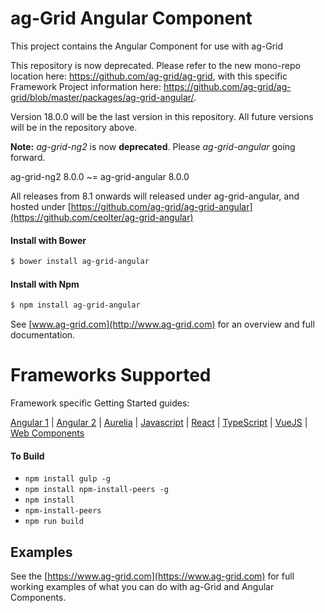 ag-Grid Angular Component
==============

This project contains the Angular Component for use with ag-Grid

This repository is now deprecated. Please refer to the new mono-repo location here: https://github.com/ag-grid/ag-grid, with this specific Framework Project information here: https://github.com/ag-grid/ag-grid/blob/master/packages/ag-grid-angular/.

Version 18.0.0 will be the last version in this repository. All future versions will be in the repository above.



**Note:** *ag-grid-ng2* is now **deprecated**. Please *ag-grid-angular* going forward.

ag-grid-ng2 8.0.0 ~= ag-grid-angular 8.0.0

All releases from 8.1 onwards will released under ag-grid-angular, and hosted under [https://github.com/ag-grid/ag-grid-angular](https://github.com/ceolter/ag-grid-angular)


#### Install with Bower
```sh
$ bower install ag-grid-angular
```

#### Install with Npm
```sh
$ npm install ag-grid-angular
```

See [www.ag-grid.com](http://www.ag-grid.com) for an overview and full documentation.

Frameworks Supported
====================
Framework specific Getting Started guides:

[Angular 1](https://www.ag-grid.com/best-angularjs-data-grid/) | [Angular 2](https://www.ag-grid.com/best-angular-2-data-grid/) | [Aurelia](https://www.ag-grid.com/best-aurelia-data-grid/) | [Javascript](https://www.ag-grid.com/best-javascript-data-grid/) | [React](https://www.ag-grid.com/best-react-data-grid/) | [TypeScript](https://www.ag-grid.com/ag-grid-typescript-webpack-2/) | [VueJS](https://www.ag-grid.com/best-vuejs-data-grid/) | [Web Components](https://www.ag-grid.com/best-web-component-data-grid/)


#### To Build
- `npm install gulp -g`
- `npm install npm-install-peers -g`
- `npm install`
- `npm-install-peers`
- `npm run build`

## Examples

See the [https://www.ag-grid.com](https://www.ag-grid.com) for full 
working examples of what you can do with ag-Grid and Angular Components.

